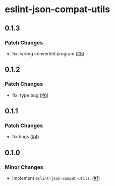 # eslint-json-compat-utils

## 0.1.3

### Patch Changes

- fix: wrong converted program ([#8](https://github.com/ota-meshi/eslint-json-compat-utils/pull/8))

## 0.1.2

### Patch Changes

- fix: type bug ([#6](https://github.com/ota-meshi/eslint-json-compat-utils/pull/6))

## 0.1.1

### Patch Changes

- fix bugs ([#4](https://github.com/ota-meshi/eslint-json-compat-utils/pull/4))

## 0.1.0

### Minor Changes

- Implement `eslint-json-compat-utils`. ([#1](https://github.com/ota-meshi/eslint-json-compat-utils/pull/1))
